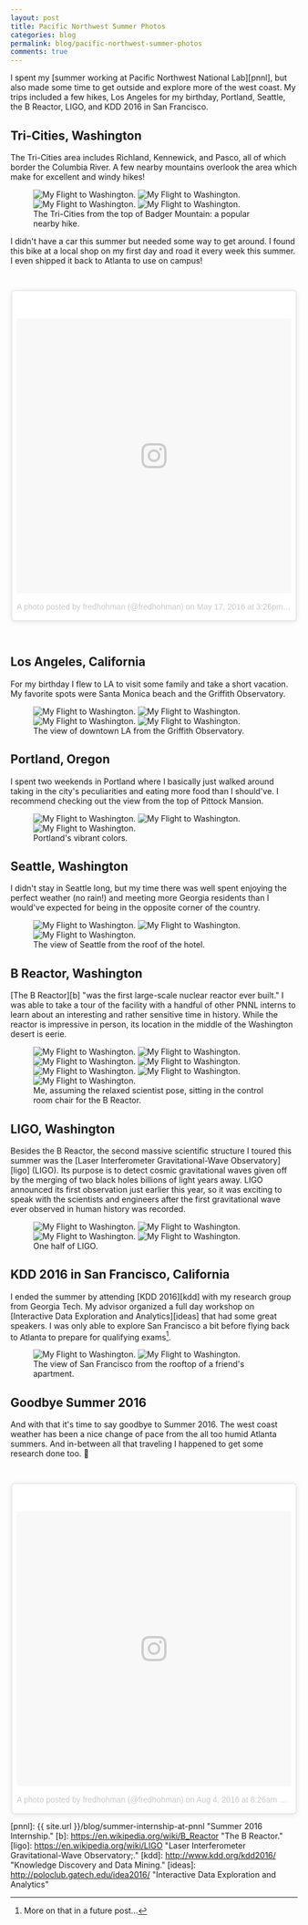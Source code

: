 ```yaml
---
layout: post
title: Pacific Northwest Summer Photos
categories: blog
permalink: blog/pacific-northwest-summer-photos
comments: true
---
```


I spent my [summer working at Pacific Northwest National Lab][pnnl], but also made some time to get outside and explore more of the west coast. My trips included a few hikes, Los Angeles for my birthday, Portland, Seattle, the B Reactor, LIGO, and KDD 2016 in San Francisco. 

<!--more-->

## Tri-Cities, Washington

The Tri-Cities area includes Richland, Kennewick, and Pasco, all of which border the Columbia River. A few nearby mountains overlook the area which make for excellent and windy hikes!

<figure>
  <img class="full" src="/images/blog/wa20.jpg" alt="My Flight to Washington.">
  <img class="lhalf" src="/images/blog/wa11.jpg" alt="My Flight to Washington.">
  <img class="rhalf" src="/images/blog/wa29.jpg" alt="My Flight to Washington.">
  <img class="full" src="/images/blog/wa1.jpg" alt="My Flight to Washington.">
  <figcaption>The Tri-Cities from the top of Badger Mountain: a popular nearby hike.</figcaption>
</figure>

I didn't have a car this summer but needed some way to get around. I found this bike at a local shop on my first day and road it every week this summer. I even shipped it back to Atlanta to use on campus! 

&nbsp;

<div style="max-width: 500px; margin: 0 auto">
<blockquote class="instagram-media" data-instgrm-version="7" style=" background:#FFF; border:0; border-radius:3px; box-shadow:0 0 1px 0 rgba(0,0,0,0.5),0 1px 10px 0 rgba(0,0,0,0.15); margin: 1px; max-width:658px; padding:0; width:99.375%; width:-webkit-calc(100% - 2px); width:calc(100% - 2px);"><div style="padding:8px;"> <div style=" background:#F8F8F8; line-height:0; margin-top:40px; padding:50.0% 0; text-align:center; width:100%;"> <div style=" background:url(data:image/png;base64,iVBORw0KGgoAAAANSUhEUgAAACwAAAAsCAMAAAApWqozAAAABGdBTUEAALGPC/xhBQAAAAFzUkdCAK7OHOkAAAAMUExURczMzPf399fX1+bm5mzY9AMAAADiSURBVDjLvZXbEsMgCES5/P8/t9FuRVCRmU73JWlzosgSIIZURCjo/ad+EQJJB4Hv8BFt+IDpQoCx1wjOSBFhh2XssxEIYn3ulI/6MNReE07UIWJEv8UEOWDS88LY97kqyTliJKKtuYBbruAyVh5wOHiXmpi5we58Ek028czwyuQdLKPG1Bkb4NnM+VeAnfHqn1k4+GPT6uGQcvu2h2OVuIf/gWUFyy8OWEpdyZSa3aVCqpVoVvzZZ2VTnn2wU8qzVjDDetO90GSy9mVLqtgYSy231MxrY6I2gGqjrTY0L8fxCxfCBbhWrsYYAAAAAElFTkSuQmCC); display:block; height:44px; margin:0 auto -44px; position:relative; top:-22px; width:44px;"></div></div><p style=" color:#c9c8cd; font-family:Arial,sans-serif; font-size:14px; line-height:17px; margin-bottom:0; margin-top:8px; overflow:hidden; padding:8px 0 7px; text-align:center; text-overflow:ellipsis; white-space:nowrap;"><a href="https://www.instagram.com/p/BFhmqx_FtPi/" style=" color:#c9c8cd; font-family:Arial,sans-serif; font-size:14px; font-style:normal; font-weight:normal; line-height:17px; text-decoration:none;" target="_blank">A photo posted by fredhohman (@fredhohman)</a> on <time style=" font-family:Arial,sans-serif; font-size:14px; line-height:17px;" datetime="2016-05-17T22:26:03+00:00">May 17, 2016 at 3:26pm PDT</time></p></div></blockquote> <script async defer src="//platform.instagram.com/en_US/embeds.js"></script>
</div>

&nbsp;

## Los Angeles, California

For my birthday I flew to LA to visit some family and take a short vacation. My favorite spots were Santa Monica beach and the Griffith Observatory.

<figure>
  <img class="full" src="/images/blog/wa2.jpg" alt="My Flight to Washington.">
  <img class="lhalf" src="/images/blog/wa3.jpg" alt="My Flight to Washington.">
  <img class="rhalf" src="/images/blog/wa4.jpg" alt="My Flight to Washington.">
  <img class="full" src="/images/blog/wa5.jpg" alt="My Flight to Washington.">
  <figcaption>The view of downtown LA from the Griffith Observatory.</figcaption>
</figure>

## Portland, Oregon

I spent two weekends in Portland where I basically just walked around taking in the city's peculiarities and eating more food than I should've. I recommend checking out the view from the top of Pittock Mansion. 

<figure>
  <img class="lhalf" src="/images/blog/wa28.jpg" alt="My Flight to Washington.">
  <img class="rhalf" src="/images/blog/wa6.jpg" alt="My Flight to Washington.">
  <img class="full" src="/images/blog/wa7.jpg" alt="My Flight to Washington.">
  <figcaption>Portland's vibrant colors.</figcaption>
</figure>

## Seattle, Washington

I didn't stay in Seattle long, but my time there was well spent enjoying the perfect weather (no rain!) and meeting more Georgia residents than I would've expected for being in the opposite corner of the country. 

<figure>
  <img class="lhalf" src="/images/blog/wa9.jpg" alt="My Flight to Washington.">
  <img class="rhalf" src="/images/blog/wa10.jpg" alt="My Flight to Washington.">
  <img class="full" src="/images/blog/wa8.jpg" alt="My Flight to Washington.">
  <figcaption>The view of Seattle from the roof of the hotel.</figcaption>
</figure>

## B Reactor, Washington

[The B Reactor][b] "was the first large-scale nuclear reactor ever built." I was able to take a tour of the facility with a handful of other PNNL interns to learn about an interesting and rather sensitive time in history. While the reactor is impressive in person, its location in the middle of the Washington desert is eerie.

<figure>
  <img class="full" src="/images/blog/wa19.jpg" alt="My Flight to Washington.">
  <img class="lhalf" src="/images/blog/wa18.jpg" alt="My Flight to Washington.">
  <img class="rhalf" src="/images/blog/wa14.jpg" alt="My Flight to Washington.">
  <img class="full" src="/images/blog/wa30.jpg" alt="My Flight to Washington.">
  <img class="lhalf" src="/images/blog/wa15.jpg" alt="My Flight to Washington.">
  <img class="rhalf" src="/images/blog/wa16.jpg" alt="My Flight to Washington.">
  <img class="full" src="/images/blog/wa17.jpg" alt="My Flight to Washington.">
  <figcaption>Me, assuming the relaxed scientist pose, sitting in the control room chair for the B Reactor.</figcaption>
</figure>

## LIGO, Washington

Besides the B Reactor, the second massive scientific structure I toured this summer was the [Laser Interferometer Gravitational-Wave Observatory][ligo] (LIGO). Its purpose is to detect cosmic gravitational waves given off by the merging of two black holes billions of light years away. LIGO announced its first observation just earlier this year, so it was exciting to speak with the scientists and engineers after the first gravitational wave ever observed in human history was recorded.

<figure>
  <img class="full" src="/images/blog/wa21.jpg" alt="My Flight to Washington.">
  <img class="lhalf" src="/images/blog/wa23.jpg" alt="My Flight to Washington.">
  <img class="rhalf" src="/images/blog/wa22.jpg" alt="My Flight to Washington.">
  <img class="full" src="/images/blog/wa24.jpg" alt="My Flight to Washington.">
  <figcaption>One half of LIGO.</figcaption>
</figure>

## KDD 2016 in San Francisco, California

I ended the summer by attending [KDD 2016][kdd] with my research group from Georgia Tech. My advisor organized a full day workshop on [Interactive Data Exploration and Analytics][ideas] that had some great speakers. I was only able to explore San Francisco a bit before flying back to Atlanta to prepare for qualifying exams[^fn-quals].

<figure>
    <img class="full" src="/images/blog/wa25.jpg" alt="My Flight to Washington.">
    <img class="full" src="/images/blog/wa27.jpg" alt="My Flight to Washington.">
    <figcaption>The view of San Francisco from the rooftop of a friend's apartment.</figcaption>
</figure>

## Goodbye Summer 2016

And with that it's time to say goodbye to Summer 2016. The west coast weather has been a nice change of pace from the all too humid Atlanta summers. And in-between all that traveling I happened to get some research done too. 🙂

&nbsp;

<div style="max-width: 500px; margin: 0 auto">
<blockquote class="instagram-media" data-instgrm-version="7" style=" background:#FFF; border:0; border-radius:3px; box-shadow:0 0 1px 0 rgba(0,0,0,0.5),0 1px 10px 0 rgba(0,0,0,0.15); margin: 1px; max-width:658px; padding:0; width:99.375%; width:-webkit-calc(100% - 2px); width:calc(100% - 2px);"><div style="padding:8px;"> <div style=" background:#F8F8F8; line-height:0; margin-top:40px; padding:50.0% 0; text-align:center; width:100%;"> <div style=" background:url(data:image/png;base64,iVBORw0KGgoAAAANSUhEUgAAACwAAAAsCAMAAAApWqozAAAABGdBTUEAALGPC/xhBQAAAAFzUkdCAK7OHOkAAAAMUExURczMzPf399fX1+bm5mzY9AMAAADiSURBVDjLvZXbEsMgCES5/P8/t9FuRVCRmU73JWlzosgSIIZURCjo/ad+EQJJB4Hv8BFt+IDpQoCx1wjOSBFhh2XssxEIYn3ulI/6MNReE07UIWJEv8UEOWDS88LY97kqyTliJKKtuYBbruAyVh5wOHiXmpi5we58Ek028czwyuQdLKPG1Bkb4NnM+VeAnfHqn1k4+GPT6uGQcvu2h2OVuIf/gWUFyy8OWEpdyZSa3aVCqpVoVvzZZ2VTnn2wU8qzVjDDetO90GSy9mVLqtgYSy231MxrY6I2gGqjrTY0L8fxCxfCBbhWrsYYAAAAAElFTkSuQmCC); display:block; height:44px; margin:0 auto -44px; position:relative; top:-22px; width:44px;"></div></div><p style=" color:#c9c8cd; font-family:Arial,sans-serif; font-size:14px; line-height:17px; margin-bottom:0; margin-top:8px; overflow:hidden; padding:8px 0 7px; text-align:center; text-overflow:ellipsis; white-space:nowrap;"><a href="https://www.instagram.com/p/BIsRcIiAjBf/" style=" color:#c9c8cd; font-family:Arial,sans-serif; font-size:14px; font-style:normal; font-weight:normal; line-height:17px; text-decoration:none;" target="_blank">A photo posted by fredhohman (@fredhohman)</a> on <time style=" font-family:Arial,sans-serif; font-size:14px; line-height:17px;" datetime="2016-08-04T15:26:22+00:00">Aug 4, 2016 at 8:26am PDT</time></p></div></blockquote> <script async defer src="//platform.instagram.com/en_US/embeds.js"></script>
</div>

[pnnl]: {{ site.url }}/blog/summer-internship-at-pnnl "Summer 2016 Internship."
[b]: https://en.wikipedia.org/wiki/B_Reactor "The B Reactor."
[ligo]: https://en.wikipedia.org/wiki/LIGO "Laser Interferometer Gravitational-Wave Observatory;."
[kdd]: http://www.kdd.org/kdd2016/ "Knowledge Discovery and Data Mining."
[ideas]: http://poloclub.gatech.edu/idea2016/ "Interactive Data Exploration and Analytics"
[^fn-quals]: More on that in a future post...